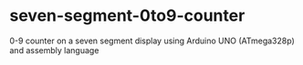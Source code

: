 # seven-segment-0to9-counter
0-9 counter on a seven segment display using Arduino UNO (ATmega328p) and assembly language
